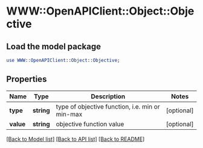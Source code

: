 # WWW::OpenAPIClient::Object::Objective

## Load the model package
```perl
use WWW::OpenAPIClient::Object::Objective;
```

## Properties
Name | Type | Description | Notes
------------ | ------------- | ------------- | -------------
**type** | **string** | type of objective function, i.e. min or min-max  | [optional] 
**value** | **string** | objective function value | [optional] 

[[Back to Model list]](../README.md#documentation-for-models) [[Back to API list]](../README.md#documentation-for-api-endpoints) [[Back to README]](../README.md)


